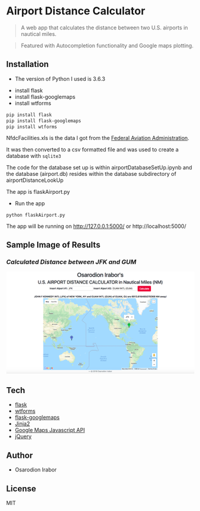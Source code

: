 Airport Distance Calculator
============
> A web app that calculates the distance between two U.S. airports in nautical miles.

> Featured with Autocompletion functionality and Google maps plotting.

Installation
--------
* The version of Python I used is 3.6.3

- install flask
- install flask-googlemaps
- install wtforms
```
pip install flask
pip install flask-googlemaps
pip install wtforms
```

NfdcFacilities.xls is the data I got from the [Federal Aviation Administration].

It was then converted to a csv formatted file and was used to create a database with ```sqlite3```

The code for the database set up is within airportDatabaseSetUp.ipynb and the database (airport.db) resides within the database subdirectory of airportDistanceLookUp

The app is flaskAirport.py
- Run the app
```
python flaskAirport.py
```

The app will be running on http://127.0.0.1:5000/ or http://localhost:5000/

Sample Image of Results
---------
### *Calculated Distance between JFK and GUM*
<img src="./sampleImages/JFK-GUM.png" alt="Calculated Distance between JFK and GUM">

Tech 
------
* [flask]
* [wtforms]
* [flask-googlemaps]
* [Jinja2]
* [Google Maps Javascript API]
* [jQuery]

Author
--------
* Osarodion Irabor

License
-------
MIT

[Federal Aviation Administration]: https://www.faa.gov/airports/airport_safety/airportdata_5010/
[flask]: http://flask.pocoo.org/
[flask-googlemaps]: https://github.com/rochacbruno/Flask-GoogleMaps
[wtforms]: https://github.com/wtforms/wtforms
[Google Maps Javascript API]: https://developers.google.com/maps/documentation/javascript/tutorial
[Jinja2]: http://jinja.pocoo.org/docs/2.10/
[jQuery]: https://api.jquery.com/

